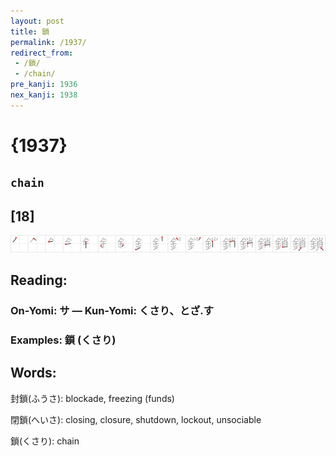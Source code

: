 ```yaml
---
layout: post
title: 鎖
permalink: /1937/
redirect_from:
 - /鎖/
 - /chain/
pre_kanji: 1936
nex_kanji: 1938
---
```


# {1937}

## `chain`

## [18]

<div class="stroke"><img src="../images/E98E96.png" /></div>

## Reading:

### On-Yomi: サ &mdash; Kun-Yomi: くさり、とざ.す

### Examples: 鎖 (くさり)

## Words:

封鎖(ふうさ): blockade, freezing (funds)

閉鎖(へいさ): closing, closure, shutdown, lockout, unsociable

鎖(くさり): chain

